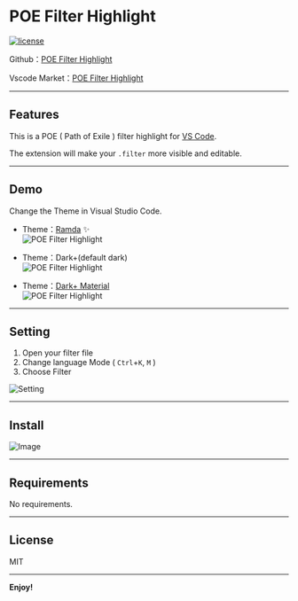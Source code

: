 # POE Filter Highlight

[![license](https://img.shields.io/github/license/mashape/apistatus.svg)](https://github.com/explooosion/PoeFilterSyntax/blob/master/LICENSE)

Github：[POE Filter Highlight](https://github.com/explooosion/PoeFilterSyntax)

Vscode Market：[POE Filter Highlight](https://marketplace.visualstudio.com/items?itemName=robby.poe-filter)

-------

## Features

This is a POE ( Path of Exile ) filter highlight for [VS Code](https://code.visualstudio.com/).

The extension will make your `.filter` more visible and editable.

-------

## Demo

Change the Theme in Visual Studio Code.

+ Theme：[Ramda](https://marketplace.visualstudio.com/items?itemName=gluons.ramda-theme) ✨  
![POE Filter Highlight](https://raw.githubusercontent.com/explooosion/PoeFilterSyntax/master/images/poe-filter-syntax-ramda.jpg)

+ Theme：Dark+(default dark)  
![POE Filter Highlight](https://raw.githubusercontent.com/explooosion/PoeFilterSyntax/master/images/poe-filter-syntax-dark.jpg)  

+ Theme：[Dark+ Material](https://marketplace.visualstudio.com/items?itemName=vangware.dark-plus-material)  
![POE Filter Highlight](https://raw.githubusercontent.com/explooosion/PoeFilterSyntax/master/images/poe-filter-syntax-dark-material.jpg)

-------

## Setting

1. Open your filter file
2. Change language Mode ( `Ctrl`+`K`, `M` )
3. Choose Filter
  
![Setting](https://raw.githubusercontent.com/explooosion/PoeFilterSyntax/master/images/setting1.jpg)

-------

## Install

![Image](https://i.imgur.com/3b42usZ.png)

-------

## Requirements

No requirements.

-------

## License
MIT

-------

**Enjoy!**
